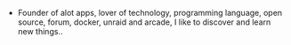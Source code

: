 - Founder of alot apps, lover of technology, programming language, open source, forum, docker, unraid and arcade, I like to discover and learn new things..
  <br>









































































































































































































































































































































































































































































































































































































































































































































































































































































































































































































